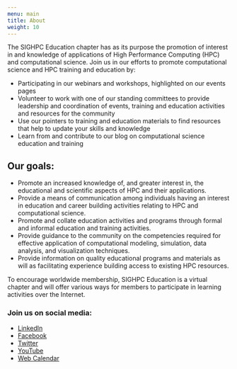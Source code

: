 ```yaml
---
menu: main
title: About
weight: 10
---
```


The SIGHPC Education chapter has as its purpose the promotion of interest in and knowledge of applications of High Performance Computing (HPC) and computational science. Join us in our efforts to promote computational science and HPC training and education by:

- Participating in our webinars and workshops, highlighted on our events pages
- Volunteer to work with one of our standing committees to provide leadership and coordination of events, training and education activities and resources for the community
- Use our pointers to training and education materials to find resources that help to update your skills and knowledge
- Learn from and contribute to our blog on computational science education and training

## Our goals:

- Promote an increased knowledge of, and greater interest in, the educational and scientific aspects of HPC and their applications.
- Provide a means of communication among individuals having an interest in education and career building activities relating to HPC and computational science.
- Promote and collate education activities and programs through formal and informal education and training activities.
- Provide guidance to the community on the competencies required for effective application of computational modeling, simulation, data analysis, and visualization techniques.
- Provide information on quality educational programs and materials as will as facilitating experience building access to existing HPC resources.

To encourage worldwide membership, SIGHPC Education is a virtual chapter and will offer various ways for members to participate in learning activities over the Internet.

### Join us on social media:

- [LinkedIn](https://www.linkedin.com/groups/12019017)
- [Facebook](https://www.facebook.com/sighpcedu/)
- [Twitter](https://twitter.com/sighpcedu)
- [YouTube](https://www.youtube.com/channel/UCHrmHj6nFfkhlxPv18LpBzw?view_as=subscriber)
- [Web Calendar](https://sighpceducation.hosting.acm.org/webcal)
